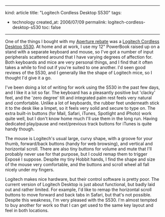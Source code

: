 -----
kind: article
title: "Logitech Cordless Desktop S530"
tags:
- technology
created_at: 2006/07/09
permalink: logitech-cordless-desktop-s530
toc: false
-----

<p>One of the things I bought with my <a href="http://www.rousette.org.uk/blog/archives/2006/06/28/aperture-rebate/">Aperture rebate</a> was a <a href="http://www.logitech.com/index.cfm/products/details/US/EN,CRID=2162,CONTENTID=11420">Logitech Cordless Desktop S530</a>. At home and at work, I use my 12" PowerBook raised up on a stand with a separate keyboard and mouse, so I've got a number of input peripherals scattered around that I have varying degrees of affection for. Both keyboards and mice are very personal things, and I find that it often takes a while to find out if you're suited to one another. I'd seen good reviews of the S530, and I generally like the shape of Logitech mice, so I thought I'd give it a go.</p>

<p>I've been doing a lot of writing for work using the S530 in the past few days, and I like it a lot so far. The keyboard has a pleasantly positive but 'clacky' feel, and the 'zero degree' tilt and integrated palm rest feels very natural and comfortable. Unlike a lot of keyboards, the rubber feet underneath stick it to the desk like a limpet, so it feels very solid and secure to type on. The extra built-in buttons (for Mail, Safari, iTunes, Spotlight and iPhoto) work quite well, but I don't know home much I'll use them in the long run. Having dedicated play/pause and next/previous track buttons for iTunes is quite handy though.</p>

<p>The mouse is Logitech's usual large, curvy shape, with a groove for your thumb, forward/back buttons (handy for web browsing), and vertical and horizontal scroll. There are also tiny buttons for volume and mute that I'll probably never use for that purpose, but I could remap them to trigger Expos&eacute; I suppose. Despite my tiny Hobbit hands, I find the shape and size of the mouse very comfortable, and the buttons and scroll wheel all fall nicely under my fingers.</p>

<p>Logitech makes nice hardware, but their control software is pretty poor. The current version of Logitech Desktop is just about functional, but badly laid out and rather limited. For example, I'd like to remap the horizontal scroll buttons to move forward and back tabs in Safari, but that's not possible. Despite this weakness, I'm very pleased with the S530. I'm almost tempted to buy another for work so that I can get used to the same key layout and feel in both locations.</p>



